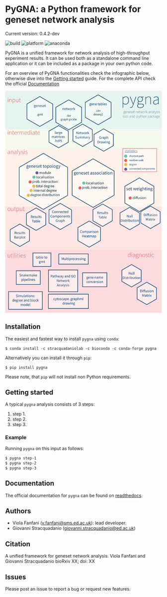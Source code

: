 # PyGNA: a Python framework for geneset network analysis

Current version: 0.4.2-dev

![build](https://circleci.com/gh/stracquadaniolab/baghera/tree/master.svg?style=svg)
![platform](https://anaconda.org/stracquadaniolab/baghera/badges/platforms.svg)
![anaconda](https://anaconda.org/stracquadaniolab/baghera/badges/version.svg)

PyGNA is a unified framework for network analysis of high-throughput experiment results. It can be used both as a standalone command line application or it can be included as a package in your own python code. 

For an overview of PyGNA functionalities check the infographic below, otherwise dive into the [Getting started](Gettingstarted) guide. For the complete API check the official [Documentation](Documentation)

![Infographic](docs/pygna_infographic-01.png)

## Installation

The easiest and fastest way to install `pygna` using `conda`:

    $ conda install -c stracquadaniolab -c bioconda -c conda-forge pygna

Alternatively you can install it through `pip`:

    $ pip install pygna

Please note, that `pip` will not install non Python requirements.

## Getting started

A typical `pygna` analysis consists of 3 steps:

1. step 1.
2. step 2.
3. step 3.

### Example

Running `pygna` on this input as follows:

    $ pygna step-1
    $ pygna step-2
    $ pygna step-3

## Documentation

The official documentation for `pygna` can be found on [readthedocs](https://pygna.readthedocs.io/).

## Authors

- Viola Fanfani (v.fanfani@sms.ed.ac.uk): lead developer.
- Giovanni Stracquadanio (giovanni.stracquadanio@ed.ac.uk)

## Citation

A unified framework for geneset network analysis.
Viola Fanfani and  Giovanni Stracquadanio
bioRxiv XX; doi: XX

## Issues

Please post an issue to report a bug or request new features.
